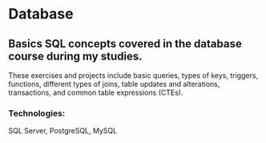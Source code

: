 # Database
## Basics SQL concepts covered in the database course during my studies.

These exercises and projects include basic queries, types of keys, triggers, functions, different types of joins, table updates and alterations, transactions, and common table expressions (CTEs).

### Technologies:
SQL Server, PostgreSQL, MySQL
